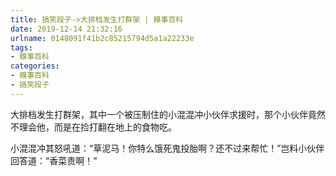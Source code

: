 ```yaml
---
title: 搞笑段子->大排档发生打群架 | 糗事百科
date: 2019-12-14 21:32:16
urlname: 0148091f41b2c85215794d5a1a22233e
tags: 
- 糗事百科
categories:
- 糗事百科
- 搞笑段子
---
```

大排档发生打群架，其中一个被压制住的小混混冲小伙伴求援时，那个小伙伴竟然不理会他，而是在捡打翻在地上的食物吃。

小混混冲其怒吼道：“草泥马！你特么饿死鬼投胎啊？还不过来帮忙！”岂料小伙伴回答道：“香菜贵啊！”


